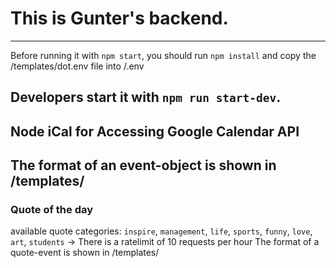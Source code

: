 # This is Gunter's backend.
---
Before running it with `npm start`, you should run `npm install` and copy the /templates/dot.env file into /.env

Developers start it with `npm run start-dev`.
---
## Node iCal for Accessing Google Calendar API
The format of an event-object is shown in /templates/
---
### Quote of the day
available quote categories: `inspire`, `management`, `life`, `sports`, `funny`, `love`, `art`, `students`
-> There is a ratelimit of 10 requests per hour
The format of a quote-event is shown in /templates/